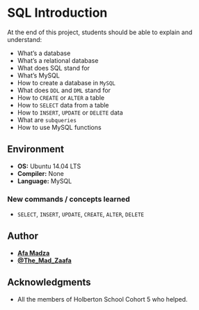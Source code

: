 # SQL Introduction
At the end of this project, students should be able to explain and understand:

* What’s a database
* What’s a relational database
* What does SQL stand for
* What’s MySQL
* How to create a database in ``MySQL``
* What does ``DDL`` and ``DML`` stand for
* How to ``CREATE`` or ``ALTER`` a table
* How to ``SELECT`` data from a table
* How to ``INSERT``, ``UPDATE`` or ``DELETE`` data
* What are ``subqueries``
* How to use MySQL functions

## Environment

* __OS:__ Ubuntu 14.04 LTS
* __Compiler:__ None
* __Language:__ MySQL

### New commands / concepts learned

* ``SELECT``, ``INSERT``, ``UPDATE``, ``CREATE``, ``ALTER``, ``DELETE``

## Author

* [**Afa Madza**](https://github.com/AfaMadza)
* [**@The_Mad_Zaafa**](https://twitter.com/The_Mad_Zaafa)

## Acknowledgments
* All the members of Holberton School Cohort 5 who helped.